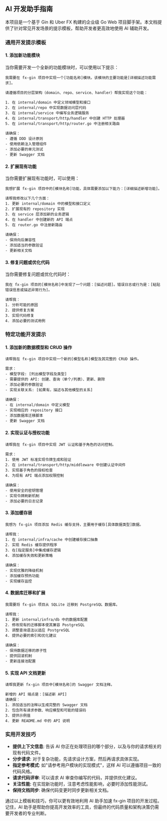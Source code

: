 ## AI 开发助手指南

本项目是一个基于 Gin 和 Uber FX 构建的企业级 Go Web 项目脚手架。本文档提供了针对常见开发场景的提示模板，帮助开发者更高效地使用 AI 辅助开发。

### 通用开发提示模板

#### 1. 添加新功能模块

当你需要开发一个全新的功能模块时，可以使用以下提示：

```
我需要在 fx-gin 项目中实现一个[功能名称]模块。该模块的主要功能是[详细描述功能需求]。

请遵循项目的分层架构（domain、repo、service、handler）帮我实现这个功能：

1. 在 internal/domain 中定义领域模型和接口
2. 在 internal/repo 中实现数据访问层代码
3. 在 internal/service 中编写业务逻辑服务
4. 在 internal/transport/http/handler 中创建 HTTP 处理器
5. 在 internal/transport/http/router.go 中注册相关路由

请确保：
- 遵循 DDD 设计原则
- 使用依赖注入管理组件
- 添加必要的单元测试
- 更新 Swagger 文档
```

#### 2. 扩展现有功能

当你需要扩展现有功能时，可以使用：

```
我想扩展 fx-gin 项目中的[模块名称]功能，具体需要添加以下能力：[详细描述新增功能]。

请帮我修改以下几个方面：
1. 更新 internal/domain 中的模型和接口定义
2. 扩展现有的 repository 实现
3. 在 service 层添加新的业务逻辑
4. 在 handler 中创建新的 API 端点
5. 在 router.go 中注册新路由

请确保：
- 保持向后兼容性
- 添加适当的参数验证
- 更新相关文档
```

#### 3. 修复问题或优化代码

当你需要修复问题或优化代码时：

```
我在 fx-gin 项目的[模块名称]中发现了一个问题：[描述问题]。错误日志或行为是：[粘贴错误信息或描述异常行为]。

请帮我：
1. 分析可能的原因
2. 提供修复方案
3. 实现代码修复
4. 添加必要的测试用例
```

### 特定功能开发提示

#### 1. 添加新的数据模型和 CRUD 操作

```
请帮我在 fx-gin 项目中实现一个新的[模型名称]模型及其完整的 CRUD 操作。

需求：
- 模型字段: [列出模型字段及类型]
- 需要提供的 API: 创建、查询（单个/列表）、更新、删除
- 添加必要的参数验证
- 实现关联关系: [如果有，描述与其他模型的关系]

请确保：
- 在 internal/domain 中定义模型
- 实现相应的 repository 接口
- 添加数据库迁移脚本
- 更新 Swagger 文档
```

#### 2. 实现认证与授权功能

```
请帮我在 fx-gin 项目中实现 JWT 认证和基于角色的访问控制。

需求：
1. 使用 JWT 标准实现令牌生成和验证
2. 在 internal/transport/http/middleware 中创建认证中间件
3. 实现基于角色的授权检查
4. 为现有 API 端点添加权限控制

请确保：
- 使用安全的密钥管理
- 实现令牌刷新机制
- 添加必要的日志记录
```

#### 3. 添加缓存层

```
我想为 fx-gin 项目添加 Redis 缓存支持，主要用于缓存[具体数据类型]数据。

请帮我：
1. 在 internal/infra/cache 中创建缓存接口抽象
2. 实现 Redis 缓存提供程序
3. 在[指定服务]中集成缓存逻辑
4. 添加缓存失效和更新策略

请确保：
- 实现优雅的降级机制
- 添加缓存预热功能
- 实现缓存监控
```

#### 4. 数据库迁移和扩展

```
我需要将 fx-gin 项目从 SQLite 迁移到 PostgreSQL 数据库。

请帮我：
1. 更新 internal/infra/db 中的数据库配置
2. 修改现有的迁移脚本使其兼容 PostgreSQL
3. 调整查询语法以适应 PostgreSQL
4. 提供必要的索引和优化建议

请确保：
- 保持数据迁移的原子性
- 提供回滚机制
- 更新连接池配置
```

#### 5. 实现 API 文档更新

```
请帮我更新 fx-gin 项目中[模块名称]的 Swagger 文档注释。

新增的 API 端点是：[描述新 API]
请确保：
1. 添加适当的注释以生成完整的 Swagger 文档
2. 包含所有请求参数、响应模型和可能的错误码
3. 提供示例值
4. 更新 README.md 中的 API 说明
```

### 实用开发技巧

- **提供上下文信息**: 告诉 AI 你正在处理项目的哪个部分，以及与你的请求相关的现有代码文件。
- **分步请求**: 对于复杂功能，先请求设计方案，然后再请求具体实现。
- **指定参考模式**: 如"请参考用户模块的实现模式"，这样 AI 可以遵循项目一致的代码风格。
- **请求代码评审**: 可以请求 AI 审查你编写的代码，并提供优化建议。
- **关注性能**: 在实现新功能时，注意考虑性能影响，必要时添加性能测试。
- **保持文档同步**: 确保代码变更时同步更新相关文档。

通过以上模板和技巧，你可以更有效地利用 AI 助手加速 fx-gin 项目的开发过程。记住，AI 助手是帮助你提高开发效率的工具，但最终的代码质量和架构决策仍需要开发者的专业判断。